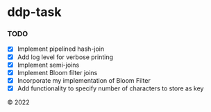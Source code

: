 # ddp-task

### TODO

- [X] Implement pipelined hash-join 
- [X] Add log level for verbose printing
- [X] Implement semi-joins
- [X] Implement Bloom filter joins
- [X] Incorporate my implementation of Bloom Filter
- [X] Add functionality to specify number of characters to store as key

&copy; 2022